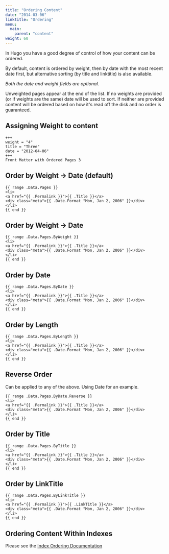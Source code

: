 ```yaml
---
title: "Ordering Content"
date: "2014-03-06"
linktitle: "Ordering"
menu:
  main:
    parent: "content"
weight: 60
---
```


In Hugo you have a good degree of control of how your content can be ordered.

By default, content is ordered by weight, then by date with the most recent
date first, but alternative sorting (by title and linktitle) is also available.

_Both the date and weight fields are optional._

Unweighted pages appear at the end of the list. If no weights are provided (or
if weights are the same) date will be used to sort. If neither are provided
content will be ordered based on how it's read off the disk and no order is
guaranteed.

## Assigning Weight to content

    +++
    weight = "4"
    title = "Three"
    date = "2012-04-06"
    +++
    Front Matter with Ordered Pages 3

## Order by Weight -> Date (default)

    {{ range .Data.Pages }}
    <li>
    <a href="{{ .Permalink }}">{{ .Title }}</a>
    <div class="meta">{{ .Date.Format "Mon, Jan 2, 2006" }}</div>
    </li>
    {{ end }}

## Order by Weight -> Date

    {{ range .Data.Pages.ByWeight }}
    <li>
    <a href="{{ .Permalink }}">{{ .Title }}</a>
    <div class="meta">{{ .Date.Format "Mon, Jan 2, 2006" }}</div>
    </li>
    {{ end }}

## Order by Date

    {{ range .Data.Pages.ByDate }}
    <li>
    <a href="{{ .Permalink }}">{{ .Title }}</a>
    <div class="meta">{{ .Date.Format "Mon, Jan 2, 2006" }}</div>
    </li>
    {{ end }}

## Order by Length

    {{ range .Data.Pages.ByLength }}
    <li>
    <a href="{{ .Permalink }}">{{ .Title }}</a>
    <div class="meta">{{ .Date.Format "Mon, Jan 2, 2006" }}</div>
    </li>
    {{ end }}

## Reverse Order
Can be applied to any of the above. Using Date for an example.

    {{ range .Data.Pages.ByDate.Reverse }}
    <li>
    <a href="{{ .Permalink }}">{{ .Title }}</a>
    <div class="meta">{{ .Date.Format "Mon, Jan 2, 2006" }}</div>
    </li>
    {{ end }}

## Order by Title

    {{ range .Data.Pages.ByTitle }}
    <li>
    <a href="{{ .Permalink }}">{{ .Title }}</a>
    <div class="meta">{{ .Date.Format "Mon, Jan 2, 2006" }}</div>
    </li>
    {{ end }}

## Order by LinkTitle

    {{ range .Data.Pages.ByLinkTitle }}
    <li>
    <a href="{{ .Permalink }}">{{ .LinkTitle }}</a>
    <div class="meta">{{ .Date.Format "Mon, Jan 2, 2006" }}</div>
    </li>
    {{ end }}


## Ordering Content Within Indexes

Please see the [Index Ordering Documentation](/indexes/ordering/)
